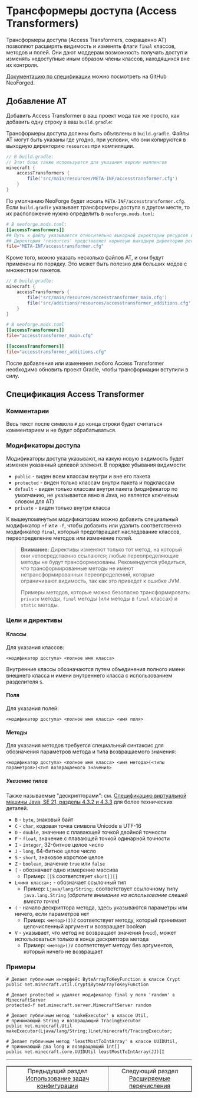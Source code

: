 # Трансформеры доступа (Access Transformers)

Трансформеры доступа (Access Transformers, сокращенно AT) позволяют расширять видимость и изменять флаги `final` классов, методов и полей. Они дают моддерам возможность получать доступ и изменять недоступные иным образом члены классов, находящихся вне их контроля.

[Документацию по спецификации](https://github.com/NeoForged/AccessTransformers/blob/main/FMLAT.md) можно посмотреть на GitHub NeoForged.

## Добавление AT

Добавить Access Transformer в ваш проект мода так же просто, как добавить одну строку в ваш `build.gradle`:

Трансформеры доступа должны быть объявлены в `build.gradle`. Файлы AT могут быть указаны где угодно, при условии, что они копируются в выходную директорию `resources` при компиляции.

```groovy
// В build.gradle:
// Этот блок также используется для указания версии маппингов
minecraft {
    accessTransformers {
        file('src/main/resources/META-INF/accesstransformer.cfg')
    }
}
```

По умолчанию NeoForge будет искать `META-INF/accesstransformer.cfg`. Если `build.gradle` указывает трансформеры доступа в другом месте, то их расположение нужно определить в `neoforge.mods.toml`:

```toml
# В neoforge.mods.toml:
[[accessTransformers]]
## Путь к файлу указывается относительно выходной директории ресурсов или корневого пути внутри jar-файла после компиляции
## Директория 'resources' представляет корневую выходную директорию ресурсов
file="META-INF/accesstransformer.cfg"
```

Кроме того, можно указать несколько файлов AT, и они будут применены по порядку. Это может быть полезно для больших модов с множеством пакетов.

```groovy
// В build.gradle:
minecraft {
    accessTransformers {
        file('src/main/resources/accesstransformer_main.cfg')
        file('src/additions/resources/accesstransformer_additions.cfg')
    }
}
```

```toml
# В neoforge.mods.toml
[[accessTransformers]]
file="accesstransformer_main.cfg"

[[accessTransformers]]
file="accesstransformer_additions.cfg"
```

После добавления или изменения любого Access Transformer необходимо обновить проект Gradle, чтобы трансформации вступили в силу.

## Спецификация Access Transformer

### Комментарии

Весь текст после символа `#` до конца строки будет считаться комментарием и не будет обрабатываться.

### Модификаторы доступа

Модификаторы доступа указывают, на какую новую видимость будет изменен указанный целевой элемент. В порядке убывания видимости:

*   `public` - виден всем классам внутри и вне его пакета
*   `protected` - виден только классам внутри пакета и подклассам
*   `default` - виден только классам внутри пакета (модификатор по умолчанию, не указывается явно в Java, но является ключевым словом для AT)
*   `private` - виден только внутри класса

К вышеупомянутым модификаторам можно добавить специальный модификатор `+f` или `-f`, чтобы добавить или удалить соответственно модификатор `final`, который предотвращает наследование классов, переопределение методов или изменение полей.

> **Внимание:**
> Директивы изменяют только тот метод, на который они непосредственно ссылаются; любые переопределяющие методы не будут трансформированы. Рекомендуется убедиться, что трансформированные методы не имеют нетрансформированных переопределений, которые ограничивают видимость, так как это приведет к ошибке JVM.
>
> Примеры методов, которые можно безопасно трансформировать: `private` методы, `final` методы (или методы в `final` классах) и `static` методы.

### Цели и директивы

#### Классы

Для указания классов:

```text
<модификатор доступа> <полное имя класса>
```

Внутренние классы обозначаются путем объединения полного имени внешнего класса и имени внутреннего класса с использованием разделителя `$`.

#### Поля

Для указания полей:

```text
<модификатор доступа> <полное имя класса> <имя поля>
```

#### Методы

Для указания методов требуется специальный синтаксис для обозначения параметров метода и типа возвращаемого значения:

```text
<модификатор доступа> <полное имя класса> <имя метода>(<типы параметров>)<тип возвращаемого значения>
```

##### Указание типов

Также называемые "дескрипторами": см. [Спецификацию виртуальной машины Java, SE 21, разделы 4.3.2 и 4.3.3](https://docs.oracle.com/javase/specs/jvms/se21/html/jvms-4.html#jvms-4.3.2) для более технических деталей.

*   `B` - `byte`, знаковый байт
*   `C` - `char`, кодовая точка символа Unicode в UTF-16
*   `D` - `double`, значение с плавающей точкой двойной точности
*   `F` - `float`, значение с плавающей точкой одинарной точности
*   `I` - `integer`, 32-битное целое число
*   `J` - `long`, 64-битное целое число
*   `S` - `short`, знаковое короткое целое
*   `Z` - `boolean`, значение `true` или `false`
*   `[` - обозначает одно измерение массива
    *   Пример: `[[S` соответствует `short[][]`
*   `L<имя класса>;` - обозначает ссылочный тип
    *   Пример: `Ljava/lang/String;` соответствует ссылочному типу `java.lang.String` *(обратите внимание на использование слешей вместо точек)*
*   `(` - начало дескриптора метода, здесь указываются параметры или ничего, если параметров нет
    *   Пример: `<метод>(I)Z` соответствует методу, который принимает целочисленный аргумент и возвращает boolean
*   `V` - указывает, что метод не возвращает значения (`void`), может использоваться только в конце дескриптора метода
    *   Пример: `<метод>()V` соответствует методу без аргументов, который ничего не возвращает

### Примеры

```text
# Делает публичным интерфейс ByteArrayToKeyFunction в классе Crypt
public net.minecraft.util.Crypt$ByteArrayToKeyFunction

# Делает protected и удаляет модификатор final у поля 'random' в MinecraftServer
protected-f net.minecraft.server.MinecraftServer random

# Делает публичным метод 'makeExecutor' в классе Util,
# принимающий String и возвращающий TracingExecutor
public net.minecraft.Util makeExecutor(Ljava/lang/String;)Lnet/minecraft/TracingExecutor;

# Делает публичным метод 'leastMostToIntArray' в классе UUIDUtil,
# принимающий два long и возвращающий int[]
public net.minecraft.core.UUIDUtil leastMostToIntArray(JJ)[I
```
---
<div align="center"><table border="1"><tr><td align="center">Предыдущий раздел<br><a href="../networking/configuration-tasks.md">Использование задач конфигурации</a></td><td align="center">Следующий раздел<br><a href="extensible-enums.md">Расширяемые перечисления</a></td></tr></table></div>
